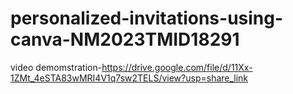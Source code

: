# personalized-invitations-using-canva-NM2023TMID18291
video demomstration-https://drive.google.com/file/d/11Xx-1ZMt_4eSTA83wMRI4V1q7sw2TELS/view?usp=share_link
